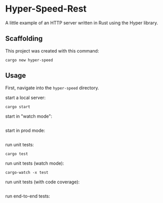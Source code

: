 # Hyper-Speed-Rest
A little example of an HTTP server written in Rust using the Hyper library.


## Scaffolding
This project was created with this command:
```
cargo new hyper-speed
```

## Usage
First, navigate into the `hyper-speed` directory.

start a local server:
```
cargo start
```

start in "watch mode":
```

```

start in prod mode:
```

```

run unit tests:
```
cargo test
```

run unit tests (watch mode):
```
cargo-watch -x test
```

run unit tests (with code coverage):
```

```

run end-to-end tests:
```

```
